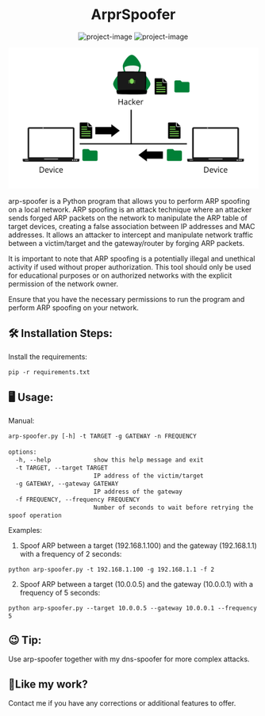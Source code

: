 <h1 align="center" id="title">ArprSpoofer</h1>

<p align="center"><img src="https://img.shields.io/badge/Python-3.10-3776AB.svg?style=flat&amp;logo=python&amp;logoColor=white)](https://www.python.org" alt="project-image"> <img src="https://img.shields.io/badge/Scapy-2.4.5-3776AB.svg?style=flat&amp;logo=scapy&amp;logoColor=white" alt="project-image"></p>

<p align="center">
    <img src="img/arp.png" alt="Arp Spoofing">
</p>

<p id="description">arp-spoofer is a Python program that allows you to perform ARP spoofing on a local network. ARP spoofing is an attack technique where an attacker sends forged ARP packets on the network to manipulate the ARP table of target devices, creating a false association between IP addresses and MAC addresses. It allows an attacker to intercept and manipulate network traffic between a victim/target and the gateway/router by forging ARP packets.

  It is important to note that ARP spoofing is a potentially illegal and unethical activity if used without proper authorization. This tool should only be used for educational purposes or on authorized networks with the explicit permission of the network owner.

  Ensure that you have the necessary permissions to run the program and perform ARP spoofing on your network. </p>


<h2>🛠️ Installation Steps:</h2>

<p>Install the requirements:</p>

```
pip -r requirements.txt
```

<h2>🖥️ Usage: </h2>
<p>Manual:</p>


```
arp-spoofer.py [-h] -t TARGET -g GATEWAY -n FREQUENCY

options:
  -h, --help            show this help message and exit
  -t TARGET, --target TARGET
                        IP address of the victim/target
  -g GATEWAY, --gateway GATEWAY
                        IP address of the gateway
  -f FREQUENCY, --frequency FREQUENCY
                        Number of seconds to wait before retrying the spoof operation
```

 
 <p>Examples: </p>

1. Spoof ARP between a target (192.168.1.100) and the gateway (192.168.1.1) with a frequency of 2 seconds:

```
python arp-spoofer.py -t 192.168.1.100 -g 192.168.1.1 -f 2
```

2. Spoof ARP between a target (10.0.0.5) and the gateway (10.0.0.1) with a frequency of 5 seconds:


```
python arp-spoofer.py --target 10.0.0.5 --gateway 10.0.0.1 --frequency 5
```


<h2>😉 Tip: </h2>

Use arp-spoofer together with my dns-spoofer for more complex attacks.

<h2>💖Like my work?</h2>

Contact me if you have any corrections or additional features to offer.
